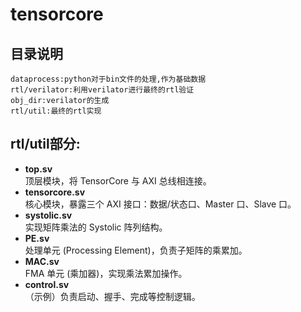 # tensorcore
## 目录说明
```  
dataprocess:python对于bin文件的处理,作为基础数据
rtl/verilator:利用verilator进行最终的rtl验证
obj_dir:verilator的生成
rtl/util:最终的rtl实现
```  
## rtl/util部分:
- **top.sv**  
  顶层模块，将 TensorCore 与 AXI 总线相连接。  
- **tensorcore.sv**  
  核心模块，暴露三个 AXI 接口：数据/状态口、Master 口、Slave 口。  
- **systolic.sv**  
  实现矩阵乘法的 Systolic 阵列结构。  
- **PE.sv**  
  处理单元 (Processing Element)，负责子矩阵的乘累加。  
- **MAC.sv**  
  FMA 单元 (乘加器)，实现乘法累加操作。  
- **control.sv**  
  （示例）负责启动、握手、完成等控制逻辑。



